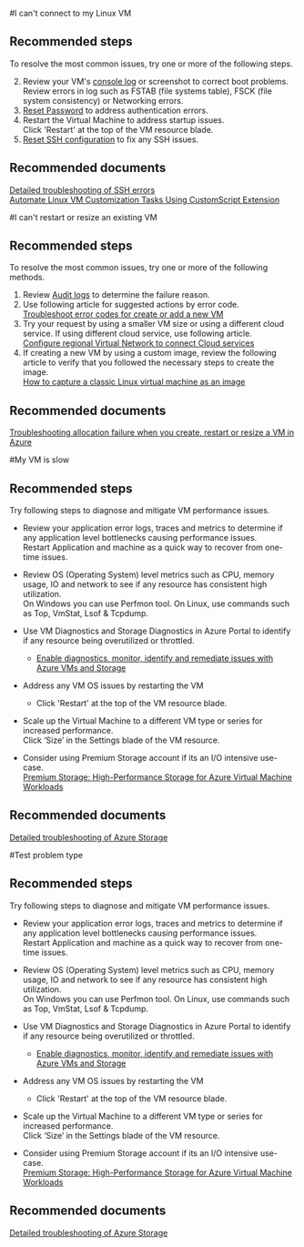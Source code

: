 #I can't connect to my Linux VM

## **Recommended steps**
To resolve the most common issues, try one or more of the following steps.

2. Review your VM's [console log](data-blade:Microsoft_Azure_Classic_Compute.VirtualMachineSerialConsoleLogBlade) or screenshot to correct boot problems. Review errors in log such as FSTAB (file systems table), FSCK (file system consistency) or Networking errors.
3. [Reset Password](data-blade:Microsoft_Azure_Classic_Compute.PasswordResetBlade) to address authentication errors.
4. Restart the Virtual Machine to address startup issues.<br>
	Click 'Restart' at the top of the VM resource blade.
5. [Reset SSH configuration](https://azure.microsoft.com/en-us/documentation/articles/virtual-machines-linux-classic-reset-access/#sshconfigresetcli "Reset SSH using CLI") to fix any SSH issues.

## **Recommended documents**
[Detailed troubleshooting of SSH errors](https://azure.microsoft.com/en-us/documentation/articles/virtual-machines-linux-troubleshoot-ssh-connection/#detailed-troubleshooting-of-ssh-errors) <br>
[Automate Linux VM Customization Tasks Using CustomScript Extension](https://azure.microsoft.com/en-us/blog/automate-linux-vm-customization-tasks-using-customscript-extension/)


#I can't restart or resize an existing VM

## **Recommended steps**
To resolve the most common issues, try one or more of the following methods.

1. Review [Audit logs](data-blade:Microsoft_Azure_Insights.AzureDiagnosticsBladeWithParameter) to determine the failure reason.
2. Use following article for suggested actions by error code.<br>
	[Troubleshoot error codes for create or add a new VM](https://azure.microsoft.com/documentation/articles/virtual-machines-windows-allocation-failure/#error-string-lookup)
3. Try your request by using a smaller VM size or using a different cloud service. If using different cloud service, use following article.<br>
	[Configure regional Virtual Network to connect Cloud services](https://azure.microsoft.com/blog/vnet-to-vnet-connecting-virtual-networks-in-azure-across-different-regions/)
4. If creating a new VM by using a custom image, review the following article to verify that you followed the necessary steps to create the image.<br>
	[How to capture a classic Linux virtual machine as an image](https://azure.microsoft.com/en-us/documentation/articles/virtual-machines-linux-capture-image/)

## **Recommended documents**
[Troubleshooting allocation failure when you create, restart or resize a VM in Azure](https://azure.microsoft.com/en-us/documentation/articles/virtual-machines-windows-allocation-failure/)

#My VM is slow

## **Recommended steps**
Try following steps to diagnose and mitigate VM performance issues.

* Review your application error logs, traces and metrics to determine if any application level bottlenecks causing performance issues.<br>
Restart Application and machine as a quick way to recover from one-time issues.

* Review OS (Operating System) level metrics such as CPU, memory usage, IO and network to see if any resource has consistent high utilization.<br>
On Windows you can use Perfmon tool. On Linux, use commands such as Top, VmStat, Lsof & Tcpdump.

* Use VM Diagnostics and Storage Diagnostics in Azure Portal to identify if any resource being overutilized or throttled.
	* [Enable diagnostics, monitor, identify and remediate issues with Azure VMs and Storage](https://support.microsoft.com/en-us/kb/3150851)


* Address any VM OS issues by restarting the VM <br>
	* Click 'Restart' at the top of the VM resource blade.

* Scale up the Virtual Machine to a different VM type or series for increased performance.<br>
Click ‘Size’ in the Settings blade of the VM resource.

* Consider using Premium Storage account if its an I/O intensive use-case. <br>
[Premium Storage: High-Performance Storage for Azure Virtual Machine Workloads](https://azure.microsoft.com/en-us/documentation/articles/storage-premium-storage/)

## **Recommended documents**
[Detailed troubleshooting of Azure Storage ](https://azure.microsoft.com/en-us/documentation/articles/storage-monitoring-diagnosing-troubleshooting/)

#Test problem type

## **Recommended steps**
Try following steps to diagnose and mitigate VM performance issues.

* Review your application error logs, traces and metrics to determine if any application level bottlenecks causing performance issues.<br>
Restart Application and machine as a quick way to recover from one-time issues.

* Review OS (Operating System) level metrics such as CPU, memory usage, IO and network to see if any resource has consistent high utilization.<br>
On Windows you can use Perfmon tool. On Linux, use commands such as Top, VmStat, Lsof & Tcpdump.

* Use VM Diagnostics and Storage Diagnostics in Azure Portal to identify if any resource being overutilized or throttled.
	* [Enable diagnostics, monitor, identify and remediate issues with Azure VMs and Storage](https://support.microsoft.com/en-us/kb/3150851)


* Address any VM OS issues by restarting the VM <br>
	* Click 'Restart' at the top of the VM resource blade.

* Scale up the Virtual Machine to a different VM type or series for increased performance.<br>
Click ‘Size’ in the Settings blade of the VM resource.

* Consider using Premium Storage account if its an I/O intensive use-case. <br>
[Premium Storage: High-Performance Storage for Azure Virtual Machine Workloads](https://azure.microsoft.com/en-us/documentation/articles/storage-premium-storage/)

## **Recommended documents**
[Detailed troubleshooting of Azure Storage ](https://azure.microsoft.com/en-us/documentation/articles/storage-monitoring-diagnosing-troubleshooting/)
